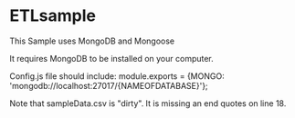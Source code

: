 # ETLsample

This Sample uses MongoDB and Mongoose

It requires MongoDB to be installed on your computer.

Config.js file should include: module.exports = {MONGO: 'mongodb://localhost:27017/{NAMEOFDATABASE}'};

Note that sampleData.csv is "dirty". It is missing an end quotes on line 18.
